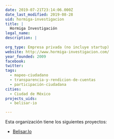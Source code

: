 ```yaml
---
date: 2019-07-21T23:14:06.000Z
date_last_modified: 2019-08-28
uid: hormiga-investigacion
title: |
  Hormiga Investigación
legal_name: 
description: |
  
org_type: Empresa privada (no incluye startup)
website: http://www.hormiga-investigacion.com/
year_founded: 2009
facebook: 
twitter: 
tags:
  - mapeo-ciudadano
  - transparencia-y-rendicion-de-cuentas
  - participación-ciudadana
cities: 
  - Ciudad de México
projects_uids:
  - belisar-io

---
```


Esta organización tiene los siguientes proyectos:

- [Belisar.Io](/proyectos/belisar-io)
